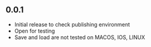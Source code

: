## 0.0.1

* Initial release to check publishing environment
* Open for testing
* Save and load are not tested on MACOS, IOS, LINUX

